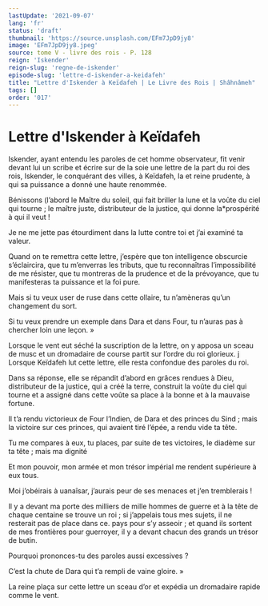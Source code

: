 ```yaml
---
lastUpdate: '2021-09-07'
lang: 'fr'
status: 'draft'
thumbnail: 'https://source.unsplash.com/EFm7JpD9jy8'
image: 'EFm7JpD9jy8.jpeg'
source: tome V - livre des rois - P. 128
reign: 'Iskender'
reign-slug: 'regne-de-iskender'
episode-slug: 'lettre-d-iskender-a-keidafeh'
title: "Lettre d'Iskender à Keïdafeh | Le Livre des Rois | Shâhnâmeh"
tags: []
order: '017'
---
```


<!-- LTeX: language=fr -->

# Lettre d'Iskender à Keïdafeh

Iskender, ayant entendu les paroles de cet homme observateur, fit venir devant lui un scribe et écrire sur de la soie une lettre de la part du roi des rois, Iskender, le conquérant des villes, à Keïdafeh, la et reine prudente, à qui sa puissance a donné une haute renommée.

Bénissons (l’abord le Maître du soleil, qui fait briller la lune et la voûte du ciel qui tourne ; le maître juste, distributeur de la justice, qui donne la\*prospérité à qui il veut !

Je ne me jette pas étourdiment dans la lutte contre toi et j’ai examiné ta valeur.

Quand on te remettra cette lettre, j’espère que ton intelligence obscurcie s’éclaircira, que tu m’enverras les tributs, que tu reconnaîtras l’impossibilité de me résister, que tu montreras de la prudence et de la prévoyance, que tu manifesteras ta puissance et la foi pure.

Mais si tu veux user de ruse dans cette ollaire, tu n’amèneras qu’un changement du sort.

Si tu veux prendre un exemple dans Dara et dans Four, tu n’auras pas à chercher loin une leçon. »

Lorsque le vent eut séché la suscription de la lettre, on y apposa un sceau de musc et un dromadaire de course partit sur l’ordre du roi glorieux. j Lorsque Keïdafeh lut cette lettre, elle resta confondue des paroles du roi.

Dans sa réponse, elle se répandit d’abord en grâces rendues à Dieu, distributeur de la justice, qui a créé la terre, construit la voûte du ciel qui tourne et a assigné dans cette voûte sa place à la bonne et à la mauvaise fortune.

Il t’a rendu victorieux de Four l’Indien, de Dara et des princes du Sind ; mais la victoire sur ces princes, qui avaient tiré l’épée, a rendu vide ta tête.

Tu me compares à eux, tu places, par suite de tes victoires, le diadème sur ta tête ; mais ma dignité

Et mon pouvoir, mon armée et mon trésor impérial me rendent supérieure à eux tous.

Moi j’obéirais à uanaîsar, j’aurais peur de ses menaces et j’en tremblerais !

Il y a devant ma porte des milliers de mille hommes de guerre et à la tête de chaque centaine se trouve un roi ; si j’appelais tous mes sujets, il ne resterait pas de place dans ce. pays pour s’y asseoir ; et quand ils sortent de mes frontières pour guerroyer, il y a devant chacun des grands un trésor de butin.

Pourquoi prononces-tu des paroles aussi excessives ?

C’est la chute de Dara qui t’a rempli de vaine gloire. »

La reine plaça sur cette lettre un sceau d’or et expédia un dromadaire rapide comme le vent.
